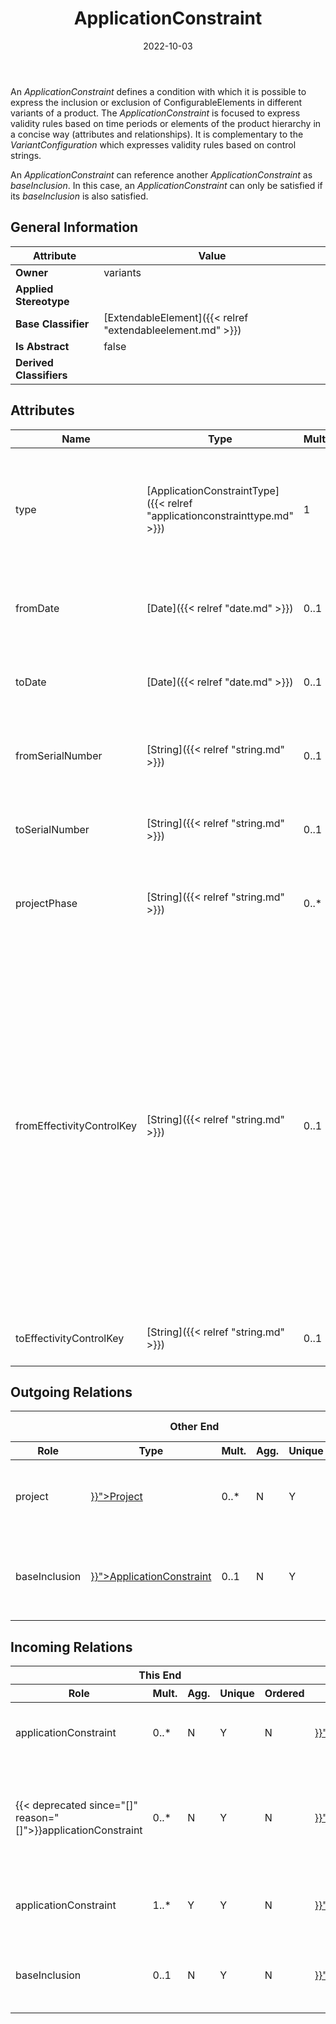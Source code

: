 ﻿---
title: ApplicationConstraint
toc: false
type: specs
date: "2022-10-03"
draft: false
specification: VEC
version: 2.0.1
documentType: "Recommendation"
elementType: Class
classes:
  - ApplicationConstraint
menu_name: vec-2.0.1
---
<p> An <i>ApplicationConstraint</i> defines a condition with which it is possible to express the inclusion or exclusion of ConfigurableElements in different variants of a product. The <i>ApplicationConstraint </i>is focused to express validity rules based on time periods or elements of the product hierarchy in a concise way (attributes and relationships). It is complementary to the <i>VariantConfiguration</i> which expresses validity rules based on control strings.      </p>      <p> An <i>ApplicationConstraint </i>can reference another <i>ApplicationConstraint</i> as <i>baseInclusion</i>. In this case, an <i>ApplicationConstraint</i> can only be satisfied if its <i>baseInclusion </i>is also satisfied.      </p>

## General Information

| Attribute               | Value |
|-------------------------|-------|
| **Owner**               | variants |
| **Applied Stereotype**  |   |
| **Base Classifier**     | [ExtendableElement]({{< relref "extendableelement.md" >}})<br/>  |
| **Is Abstract**         | false |
| **Derived Classifiers** |   |

## Attributes
|  Name  |  Type  |  Mult.  |  Description  |  Owning Classifier  |
|--------|--------|---------|---------------|--------------|
|type| [ApplicationConstraintType]({{< relref "applicationconstrainttype.md" >}}) | 1 | <p> Defines if the application constraint is positive (allowance) or negative (denial). If the <i>ApplicationConstraint </i>has a <i>baseInclusion</i> that <i>baseInclusion</i> shall define the same type.      </p> | [ApplicationConstraint]({{< relref "applicationconstraint.md" >}}) |
|fromDate| [Date]({{< relref "date.md" >}}) | 0..1 | <p> Specifies the lower bound of the time period to which the application constraint applies.      </p> | [ApplicationConstraint]({{< relref "applicationconstraint.md" >}}) |
|toDate| [Date]({{< relref "date.md" >}}) | 0..1 | <p> Specifies the upper bound of the time period to which the application constraint applies.      </p> | [ApplicationConstraint]({{< relref "applicationconstraint.md" >}}) |
|fromSerialNumber| [String]({{< relref "string.md" >}}) | 0..1 | <p> Specifies the lower bound of a serial number range to which the application constraint applies.      </p> | [ApplicationConstraint]({{< relref "applicationconstraint.md" >}}) |
|toSerialNumber| [String]({{< relref "string.md" >}}) | 0..1 | <p> Specifies the upper bound of a serial number range to which the application constraint applies.      </p> | [ApplicationConstraint]({{< relref "applicationconstraint.md" >}}) |
|projectPhase| [String]({{< relref "string.md" >}}) | 0..* | <p> Specifies the project phases to which the application constraint applies.      </p> | [ApplicationConstraint]({{< relref "applicationconstraint.md" >}}) |
|fromEffectivityControlKey| [String]({{< relref "string.md" >}}) | 0..1 | <p> In the production logistics of complex products (like vehicles), the control of operation and cancellation dates of changes, features, components or the like is usually not carried out via concrete dates but via &quot;date keys&quot;. These keys are then mapped in planning systems with concrete time specifications for certain plants or production steps. In the VEC&#160;these keys are called <i>EffectivityControlKey.</i>      </p>      <p> With the <i>FromEffectivityControlKey</i> and <i>To</i><i>EffectivityControlKey </i>a validity interval can be defined. If one of the two values is defined and the other is omitted, the meaning shall be &quot;unbounded&quot;.      </p> | [ApplicationConstraint]({{< relref "applicationconstraint.md" >}}) |
|toEffectivityControlKey| [String]({{< relref "string.md" >}}) | 0..1 | <p> See <i>FromEffectivityControlKey.</i>      </p> | [ApplicationConstraint]({{< relref "applicationconstraint.md" >}}) |

## Outgoing Relations
<table>
    <thead>
        <tr>
           <th colspan="6">Other End</th>
           <th colspan="1">This End</th>
           <th colspan="1">General</th>
        </tr>
        <tr>
           <th>Role</th>
           <th>Type</th>
           <th>Mult.</th>
           <th>Agg.</th>
           <th>Unique</th>
           <th>Ordered</th>
           <th>Mult.</th>
           <th>Description</th>
        </tr>
    <thead>
    <tbody>
    <tr>
        <td>project</td>
        <td><a href="{{< relref "project.md" >}}">Project</a></td>
        <td>0..*</td>
        <td>N</td>
        <td>Y</td>
        <td>N</td>
        <td></td>
        <td><p> &#160;Defines the projects for which the application constraint applies.      </p></td>
    </tr>
    <tr>
        <td>baseInclusion</td>
        <td><a href="{{< relref "applicationconstraint.md" >}}">ApplicationConstraint</a></td>
        <td>0..1</td>
        <td>N</td>
        <td>Y</td>
        <td>N</td>
        <td>0..*</td>
        <td><p> An <i>ApplicationConstraint </i>can only be satisfied if its <i>baseInclusion </i>is satisfied as well.&#160;      </p></td>
    </tr>
    </tbody>
</table>

##  Incoming Relations
<table>
    <thead>
        <tr>
           <th colspan="5">This End</th>
           <th colspan="2">Other End</th>
           <th colspan="1">General</th>
        </tr>
        <tr>
           <th>Role</th>
           <th>Mult.</th>
           <th>Agg.</th>
           <th>Unique</th>
           <th>Ordered</th>
           <th>Type</th>
           <th>Mult.</th>
           <th>Description</th>
        </tr>
    <thead>
    <tbody>
    <tr>
        <td>applicationConstraint</td>
        <td>0..*</td>
        <td>N</td>
        <td>Y</td>
        <td>N</td>
        <td><a href="{{< relref "configurationconstraint.md" >}}">ConfigurationConstraint</a></td>
        <td></td>
        <td><p> References the application constraint that applies to the ConfigurationConstraint.      </p></td>
    </tr>
    <tr>
        <td>{{< deprecated since="[]" reason="[]">}}applicationConstraint</td>
        <td>0..*</td>
        <td>N</td>
        <td>Y</td>
        <td>N</td>
        <td><a href="{{< relref "configurableelement.md" >}}">ConfigurableElement</a></td>
        <td></td>
        <td><p> <i>Deprecated since VEC&#160;V2.0.0. Use ConfigurationConstraints instead.</i>      </p>      <p> References the application constraints that apply to the ConfigurableElement.      </p></td>
    </tr>
    <tr>
        <td>applicationConstraint</td>
        <td>1..*</td>
        <td>Y</td>
        <td>Y</td>
        <td>N</td>
        <td><a href="{{< relref "applicationconstraintspecification.md" >}}">ApplicationConstraintSpecification</a></td>
        <td>1</td>
        <td>Specifies the UsageConstraints that apply to the PartVersion or PartUsages described by the UsageConstraintSpecification.</td>
    </tr>
    <tr>
        <td>baseInclusion</td>
        <td>0..1</td>
        <td>N</td>
        <td>Y</td>
        <td>N</td>
        <td><a href="{{< relref "applicationconstraint.md" >}}">ApplicationConstraint</a></td>
        <td>0..*</td>
        <td><p> An <i>ApplicationConstraint </i>can only be satisfied if its <i>baseInclusion </i>is satisfied as well.&#160;      </p></td>
    </tr>
    </tbody>
</table>



